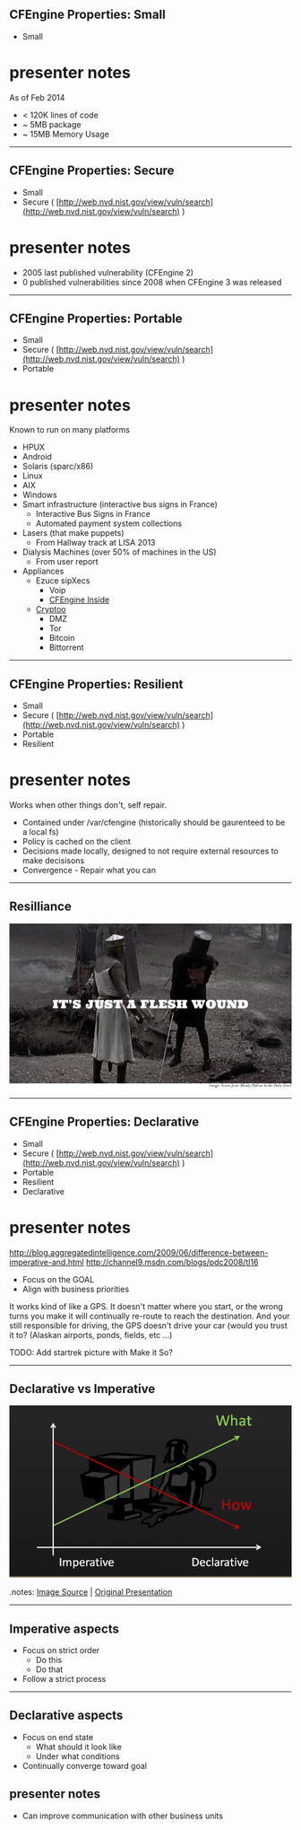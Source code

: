 ## CFEngine Properties: Small

* Small

# presenter notes

As of Feb 2014

* < 120K lines of code
* ~ 5MB package
* ~ 15MB Memory Usage

---
## CFEngine Properties: Secure

* Small
* Secure ( [http://web.nvd.nist.gov/view/vuln/search](http://web.nvd.nist.gov/view/vuln/search) )

# presenter notes

* 2005 last published vulnerability (CFEngine 2)
* 0 published vulnerabilities since 2008 when CFEngine 3 was released

---
## CFEngine Properties: Portable

* Small
* Secure ( [http://web.nvd.nist.gov/view/vuln/search](http://web.nvd.nist.gov/view/vuln/search) )
* Portable

# presenter notes

Known to run on many platforms

* HPUX
* Android
* Solaris (sparc/x86)
* Linux
* AIX
* Windows
* Smart infrastructure (interactive bus signs in France)
    * Interactive Bus Signs in France
    * Automated payment system collections
* Lasers (that make puppets)
    * From Hallway track at LISA 2013
* Dialysis Machines (over 50% of machines in the US)
    * From user report
* Appliances
    * Ezuce sipXecs
        * Voip
        * [CFEngine Inside](https://sipfoundry.atlassian.net/wiki/display/sipXecs/cfengine+tips)
    * [Cryptoo](https://github.com/Cryptoo/cfengine)
        * DMZ
        * Tor
        * Bitcoin
        * Bittorrent

---
## CFEngine Properties: Resilient

* Small
* Secure ( [http://web.nvd.nist.gov/view/vuln/search](http://web.nvd.nist.gov/view/vuln/search) )
* Portable
* Resilient

# presenter notes

Works when other things don't, self repair.

* Contained under /var/cfengine (historically should be gaurenteed to be a local fs)
* Policy is cached on the client
* Decisions made locally, designed to not require external resources to make decisisons
* Convergence - Repair what you can

---
## Resilliance
<img src="../images/flesh_wound.jpg">

---
## CFEngine Properties: Declarative

* Small
* Secure ( [http://web.nvd.nist.gov/view/vuln/search](http://web.nvd.nist.gov/view/vuln/search) )
* Portable
* Resilient
* Declarative

# presenter notes
http://blog.aggregatedintelligence.com/2009/06/difference-between-imperative-and.html
http://channel9.msdn.com/blogs/pdc2008/tl16

* Focus on the GOAL
* Align with business priorities

It works kind of like a GPS. It doesn't matter where you start, or the wrong
turns you make it will continually re-route to reach the destination. And your
still responsible for driving, the GPS doesn't drive your car (would you trust
it to? (Alaskan airports, ponds, fields, etc ...)

TODO: Add startrek picture with Make it So?

---
## Declarative vs Imperative
<a href="http://blog.aggregatedintelligence.com/2009/06/difference-between-imperative-and.html"><img src="../images/declarative_vs_imperative_crop.png"/></a>

.notes: <a href="http://blog.aggregatedintelligence.com/2009/06/difference-between-imperative-and.html">Image Source</a> | <a href="https://channel9.msdn.com/blogs/pdc2008/tl16">Original Presentation</a>

---
## Imperative aspects
* Focus on strict order
    * Do this
    * Do that
* Follow a strict process

---
## Declarative aspects
* Focus on end state
    * What should it look like
    * Under what conditions
* Continually converge toward goal

## presenter notes
* Can improve communication with other business units


